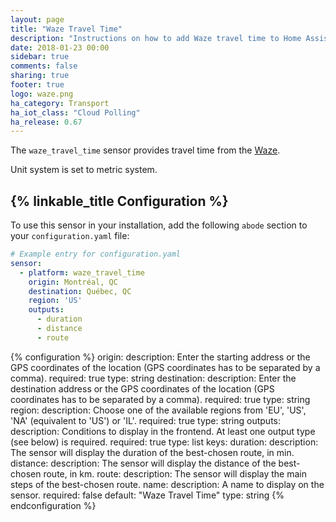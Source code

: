 ```yaml
---
layout: page
title: "Waze Travel Time"
description: "Instructions on how to add Waze travel time to Home Assistant."
date: 2018-01-23 00:00
sidebar: true
comments: false
sharing: true
footer: true
logo: waze.png
ha_category: Transport
ha_iot_class: "Cloud Polling"
ha_release: 0.67
---
```


The `waze_travel_time` sensor provides travel time from the [Waze](https://www.waze.com/).

Unit system is set to metric system.

## {% linkable_title Configuration %}

To use this sensor in your installation, add the following `abode` section to your `configuration.yaml` file:

```yaml
# Example entry for configuration.yaml
sensor:
  - platform: waze_travel_time
    origin: Montréal, QC
    destination: Québec, QC
    region: 'US'
    outputs:
      - duration
      - distance
      - route
```

{% configuration %}
origin:
  description: Enter the starting address or the GPS coordinates of the location (GPS coordinates has to be separated by a comma).
  required: true
  type: string
destination:
  description: Enter the destination address or the GPS coordinates of the location (GPS coordinates has to be separated by a comma).
  required: true
  type: string
region:
  description: Choose one of the available regions from 'EU', 'US', 'NA' (equivalent to 'US') or 'IL'.
  required: true
  type: string
outputs:
  description: Conditions to display in the frontend. At least one output type (see below) is required.
  required: true
  type: list
  keys:
    duration:
      description: The sensor will display the duration of the best-chosen route, in min.
    distance:
      description: The sensor will display the distance of the best-chosen route, in km.
    route:
      description: The sensor will display the main steps of the best-chosen route.
name:
  description: A name to display on the sensor.
  required: false
  default: "Waze Travel Time"
  type: string
{% endconfiguration %}
